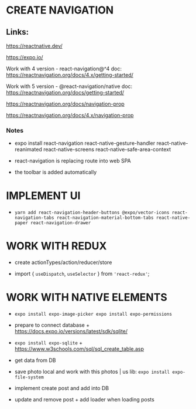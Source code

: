 # CREATE NAVIGATION

## Links:

https://reactnative.dev/

https://expo.io/

Work with 4 version - react-navigation@^4
doc: https://reactnavigation.org/docs/4.x/getting-started/

Work with 5 version - @react-navigation/native
doc: https://reactnavigation.org/docs/getting-started/

https://reactnavigation.org/docs/navigation-prop

https://reactnavigation.org/docs/4.x/navigation-prop

### Notes
- expo install react-navigation react-native-gesture-handler react-native-reanimated react-native-screens react-native-safe-area-context

- react-navigation is replacing route into web SPA 

- the toolbar is added automatically

# IMPLEMENT UI

- `yarn add react-navigation-header-buttons @expo/vector-icons
            react-navigation-tabs
            react-navigation-material-bottom-tabs react-native-paper
            react-navigation-drawer`

# WORK WITH REDUX

- create actionTypes/action/reducer/store

- import { `useDispatch`, `useSelector` } from `'react-redux'`;

# WORK WITH NATIVE ELEMENTS

- `expo install expo-image-picker
    expo install expo-permissions`

- prepare to connect database + https://docs.expo.io/versions/latest/sdk/sqlite/

- `expo install expo-sqlite` + https://www.w3schools.com/sql/sql_create_table.asp

- get data from DB

- save photo local and work with this photos | us lib: `expo install expo-file-system`

- implement create post and add into DB

- update and remove post + add loader when loading posts
